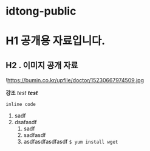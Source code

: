 # idtong-public

# H1 공개용 자료입니다. 

## H2 . 이미지 공개 자료
!https://bumin.co.kr/upfile/doctor/15230667974509.jpg
 
 **강조**
 _test_
 _**test**_

`inline code`

1. sadf
2. dsafasdf
    1. sadf
    2. sadfasdf
    3. asdfasdfasdfasdf
       `$ yum install wget`

